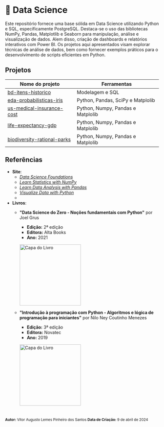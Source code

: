 # 📘 Data Science

Este repositório fornece uma base sólida em Data Science utilizando Python e SQL, especificamente PostgreSQL. Destaca-se o uso das bibliotecas NumPy, Pandas, Matplotlib e Seaborn para manipulação, análise e visualização de dados. Alem disso, criação de dashboards e relatórios interativos com Power BI. Os projetos aqui apresentados visam explorar técnicas de análise de dados, bem como fornecer exemplos práticos para o desenvolvimento de scripts eficientes em Python.

## Projetos
| Nome do projeto | Ferramentas  |
|-----------------|--------------|
| [bd-itens-historico](https://github.com/vitorAugusto2/bd-itens-historicos) | Modelagem e SQL |
| [eda-probabilisticas-iris](https://github.com/vitorAugusto2/eda-probabilisticas-iris) | Python, Pandas, SciPy e Matplolib |
| [us-medical-insurance-cost](https://github.com/vitorAugusto2/us-medical-insurance-costs) | Python, Numpy, Pandas e Matplolib |
| [life-expectancy-gdp](https://github.com/vitorAugusto2/life-expectancy-gdp) | Python, Numpy, Pandas e Matplolib |
| [biodiversity-rational-parks](https://github.com/vitorAugusto2/biodiversity-rational-parks) | Python, Numpy, Pandas e Matplolib |

## Referências
- **Site**:
    - [*Data Science Foundations*](https://www.codecademy.com/enrolled/paths/data-science-foundations)
    - [*Learn Statistics with NumPy*](https://www.codecademy.com/enrolled/courses/intro-statistics-numpy)
    - [*Learn Data Analysis with Pandas*](https://www.codecademy.com/enrolled/courses/data-processing-pandas)
    - [*Visualize Data with Python*](https://www.codecademy.com/enrolled/paths/visualize-data-with-python)
    -   
- **Livros**:
  - **"Data Science do Zero - Noções fundamentais com Python"** por Joel Grus
    - **Edição:** 2ª edição
    - **Editora:** Alta Books
    - **Ano:** 2021
    <p align="left">
      <img src="https://github.com/vitorAugusto2/arquivos-de-estudo/assets/131685750/ee567fe5-e068-4c9d-99ba-e69a86e624dd" alt="Capa do Livro" width="200">
    </p>

  - **"Introdução à programação com Python - Algoritmos e lógica de programação para iniciantes"** por Nilo Ney Coutinho Menezes
    - **Edição:** 3ª edição
    - **Editora:** Novatec
    - **Ano:** 2019
    <p align="left">
      <img src="https://github.com/vitorAugusto2/arquivos-de-estudo/assets/131685750/77500055-b478-4c63-bf21-ce718aa12a41" alt="Capa do Livro" width="200">
    </p>

#

<sub>
    <strong>Autor:</strong> Vitor Augusto Lemes Pinheiro dos Santos
    <strong>Data de Criação:</strong> 9 de abril de 2024
</sub>
